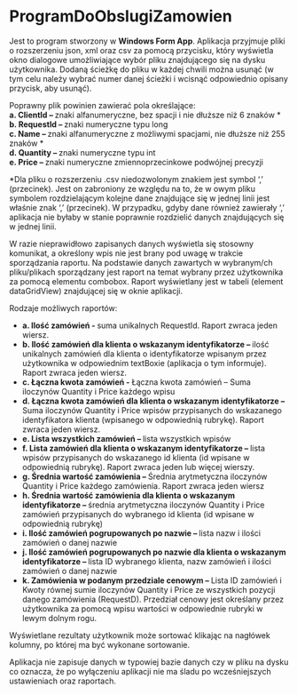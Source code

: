 # ProgramDoObslugiZamowien

Jest to program stworzony w <b>Windows Form App</b>. Aplikacja przyjmuje pliki o rozszerzeniu json, xml oraz csv za pomocą przycisku, który wyświetla okno dialogowe umożliwiające wybór pliku znajdującego się na dysku użytkownika. Dodaną ścieżkę do pliku w każdej chwili można usunąć (w tym celu należy wybrać numer danej ścieżki i wcisnąć odpowiednio opisany przycisk, aby usunąć). 

Poprawny plik powinien zawierać pola określające: <br />
<b>a. ClientId – </b> znaki alfanumeryczne, bez spacji i nie dłuższe niż 6 znaków * <br />
<b>b. RequestId – </b> znaki numeryczne typu long<br />
<b>c. Name – </b> znaki alfanumeryczne z możliwymi spacjami, nie dłuższe niż 255 znaków *<br />
<b>d. Quantity – </b> znaki numeryczne typu int <br />
<b>e. Price – </b> znaki numeryczne zmiennoprzecinkowe podwójnej precyzji<br />

*Dla pliku o rozszerzeniu .csv niedozwolonym znakiem jest symbol ‘,’ (przecinek). Jest on zabroniony ze względu na to, że w owym pliku symbolem rozdzielającym kolejne dane znajdujące się w jednej linii jest właśnie znak ‘,’ (przecinek). W przypadku, gdyby dane również zawierały ‘,’ aplikacja nie byłaby w stanie poprawnie rozdzielić danych znajdujących się w jednej linii.

W razie nieprawidłowo zapisanych danych wyświetla się stosowny komunikat, a określony wpis nie jest brany pod uwagę w trakcie sporządzania raportu.
Na podstawie danych zawartych w wybranym/ch pliku/plikach sporządzany jest raport na temat wybrany przez użytkownika za pomocą elementu combobox. Raport wyświetlany jest w tabeli (element dataGridView) znajdującej się w oknie aplikacji.


 Rodzaje możliwych raportów: 
 - <b>a. Ilość zamówień - </b> suma unikalnych RequestId. Raport zwraca jeden wiersz.
 - <b>b. Ilość zamówień dla klienta o wskazanym identyfikatorze –  </b> ilość unikalnych zamówień dla klienta o identyfikatorze wpisanym przez użytkownika w odpowiednim textBoxie (aplikacja o tym informuje). Raport zwraca jeden wiersz.
  - <b> c. Łączna kwota zamówień - </b> Łączna kwota zamówień – Suma iloczynów Quantity i Price każdego wpisu
  - <b> d. Łączna kwota zamówień dla klienta o wskazanym identyfikatorze – </b> Suma iloczynów Quantity i Price wpisów przypisanych do wskazanego identyfikatora klienta (wpisanego w odpowiednią rubrykę). Raport zwraca jeden wiersz.
- <b> e. Lista wszystkich zamówień –  </b> lista wszystkich wpisów
- <b> f. Lista zamówień dla klienta o wskazanym identyfikatorze –  </b> lista wpisów przypisanych do wskazanego id klienta (id wpisane w odpowiednią rubrykę). Raport zwraca jeden lub więcej wierszy.
- <b> g. Średnia wartość zamówienia –  </b> Średnia arytmetyczna iloczynów Quantity i Price każdego zamówienia. Raport zwraca jeden wiersz
- <b> h. Średnia wartość zamówienia dla klienta o wskazanym identyfikatorze – </b>średnia arytmetyczna iloczynów Quantity i Price zamówień przypisanych do wybranego id klienta (id wpisane w odpowiednią rubrykę)
- <b> i. Ilość zamówień pogrupowanych po nazwie – </b>lista nazw i ilości zamówień o danej nazwie  
- <b> j. Ilość zamówień pogrupowanych po nazwie dla klienta o wskazanym identyfikatorze – </b>lista  ID wybranego klienta, nazw zamówień i ilości zamówień o danej nazwie 
- <b> k. Zamówienia w podanym przedziale cenowym – </b>Lista ID zamówień i Kwoty równej sumie iloczynów Quantity i Price ze wszystkich pozycji danego zamówienia (RequestD). Przedział cenowy jest określany przez użytkownika za pomocą wpisu wartości w odpowiednie rubryki w lewym dolnym rogu.

Wyświetlane rezultaty użytkownik może sortować klikając na nagłówek kolumny, po której ma być wykonane sortowanie.

Aplikacja nie zapisuje danych w typowiej bazie danych czy w pliku na dysku co oznacza, że po wyłączeniu aplikacji nie ma śladu po wcześniejszych ustawieniach oraz raportach.

